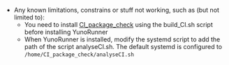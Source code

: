 * Any known limitations, constrains or stuff not working, such as (but not limited to):
    * You need to install [CI_package_check](https://github.com/YunoHost/CI_package_check) using the build_CI.sh script before installing YunoRunner
    * When YunoRunner is installed, modify the systemd script to add the path of the script analyseCI.sh. The default systemd is configured to `/home/CI_package_check/analyseCI.sh`
